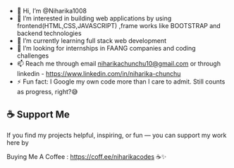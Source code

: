 - 👋 Hi, I’m @Niharika1008
- 👀 I’m interested in building web applications by using frontend(HTML,CSS,JAVASCRIPT) ,frame works like BOOTSTRAP and backend technologies
- 🌱 I’m currently learning full stack web development
- 💞️ I’m looking for internships in FAANG companies and coding challenges 
- 📫 Reach me through email niharikachunchu10@gmail.com or through linkedin - https://www.linkedin.com/in/niharika-chunchu
- ⚡ Fun fact: I Google my own code more than I care to admit. Still counts as progress, right?😅

 ## ☕ Support Me

If you find my projects helpful, inspiring, or fun — you can support my work here by

Buying Me A Coffee : https://coff.ee/niharikacodes ☕✨


<!---
Niharika1008/Niharika1008 is a ✨ special ✨ repository because its `README.md` (this file) appears on your GitHub profile.
You can click the Preview link to take a look at your changes.
--->
